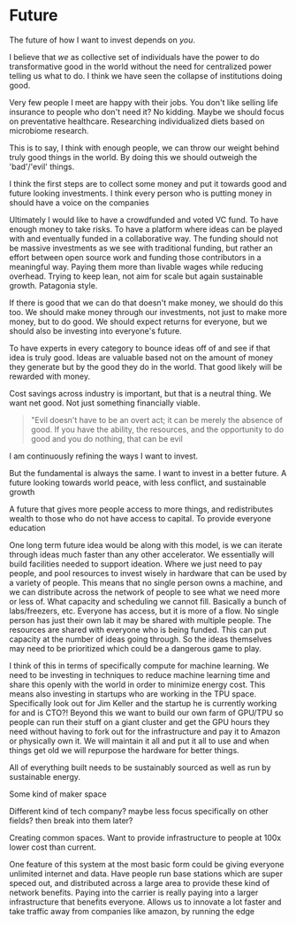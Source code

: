 # Future

The future of how I want to invest depends on *you*. 

I believe that *we* as collective set of individuals have the power to do 
transformative good in the world without the need for centralized power telling
us what to do. I think we have seen the collapse of institutions doing good. 

Very few people I meet are happy with their jobs. You don't like selling life
insurance to people who don't need it? No kidding. Maybe we should focus on
preventative healthcare. Researching individualized diets based on 
microbiome research.

This is to say, I think with enough people, we can throw our weight behind
truly good things in the world. By doing this we should outweigh the 
'bad'/'evil' things. 

I think the first steps are to collect some money and put it towards good
and future looking investments. I think every person who is putting money in
should have a voice on the companies 

Ultimately I would like to have a crowdfunded and voted VC fund. To have 
enough money to take risks. To have a platform where ideas can be played with
and eventually funded in a collaborative way. The funding should not be massive
investments as we see with traditional funding, but rather an effort between
open source work and funding those contributors in a meaningful way. Paying
them more than livable wages while reducing overhead. Trying to keep lean,
not aim for scale but again sustainable growth. Patagonia style.

If there is good that we can do that doesn't make money, we should do this
too. We should make money through our investments, not just to make more
money, but to do good. We should expect returns for everyone, but we should
also be investing into everyone's future. 

To have experts in every category to bounce ideas off of and see if that idea
is truly good. Ideas are valuable based not on the amount of money they 
generate but by the good they do in the world. That good likely will be 
rewarded with money. 

Cost savings across industry is important, but that is a neutral thing. We
want net good. Not just something financially viable.

> "Evil doesn't have to be an overt act; it can be merely the absence of good. If you have the ability, the resources, and the opportunity to do good and you do nothing, that can be evil

I am continuously refining the ways I want to invest.

But the fundamental is always the same. I want to invest in a better future.
A future looking towards world peace, with less conflict, and sustainable growth

A future that gives more people access to more things, and redistributes wealth
to those who do not have access to capital. To provide everyone education

One long term future idea would be along with this model, is we can iterate 
through ideas much faster than any other accelerator. We essentially will build
facilities needed to support ideation. Where we just need to pay people, and pool
resources to invest wisely in hardware that can be used by a variety of people.
This means that no single person owns a machine, and we can distribute across the 
network of people to see what we need more or less of. What capacity and scheduling
we cannot fill. Basically a bunch of labs/freezers, etc. Everyone has access, but 
it is more of a flow. No single person has just their own lab it may be shared with 
multiple people. The resources are shared with everyone who is being funded. This can
put capacity at the number of ideas going through. So the ideas themselves may need
to be prioritized which could be a dangerous game to play. 

I think of this in terms of specifically compute for machine learning. We need to be
investing in techniques to reduce machine learning time and share this openly with
the world in order to minimize energy cost. This means also investing in startups
who are working in the TPU space. Specifically look out for Jim Keller and the 
startup he is currently working for and is CTO?! Beyond this we want to build our own
farm of GPU/TPU so people can run their stuff on a giant cluster and get the GPU hours
they need without having to fork out for the infrastructure and pay it to Amazon or 
physically own it. We will maintain it all and put it all to use and when things get 
old we will repurpose the hardware for better things.

All of everything built needs to be sustainably sourced as well as run by sustainable
energy.

Some kind of maker space

Different kind of tech company? maybe less focus specifically on other fields?
then break into them later?

Creating common spaces.
Want to provide infrastructure to people at 100x lower cost than current.

One feature of this system at the most basic form could be giving everyone
unlimited internet and data. Have people run base stations which are super
speced out, and distributed across a large area to provide these kind of
network benefits. Paying into the carrier is really paying into a larger 
infrastructure that benefits everyone. Allows us to innovate a lot faster
and take traffic away from companies like amazon, by running the edge